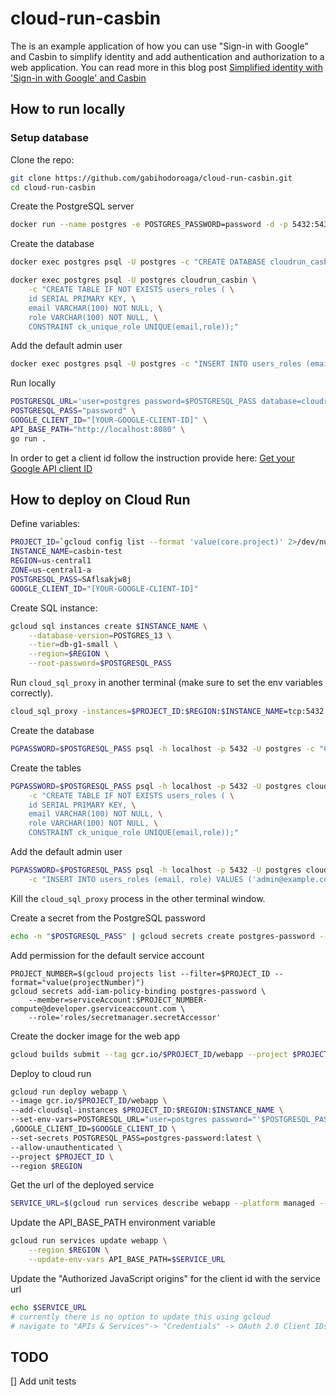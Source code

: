 # cloud-run-casbin

The is an example application of how you can use "Sign-in with Google" and Casbin 
to simplify identity and add authentication and authorization to a web application.
You can read more in this blog post [Simplified identity with 'Sign-in with Google' and Casbin](http://hodo.dev/posts/post-33-gcp-simplified-identity/)

## How to run locally 

### Setup database

Clone the repo:

```bash
git clone https://github.com/gabihodoroaga/cloud-run-casbin.git
cd cloud-run-casbin
```

Create the PostgreSQL server

```bash
docker run --name postgres -e POSTGRES_PASSWORD=password -d -p 5432:5432 postgres
```

Create the database

```bash
docker exec postgres psql -U postgres -c "CREATE DATABASE cloudrun_casbin;"

docker exec postgres psql -U postgres cloudrun_casbin \
    -c "CREATE TABLE IF NOT EXISTS users_roles ( \
    id SERIAL PRIMARY KEY, \
    email VARCHAR(100) NOT NULL, \
    role VARCHAR(100) NOT NULL, \
    CONSTRAINT ck_unique_role UNIQUE(email,role));"
```

Add the default admin user
```bash
docker exec postgres psql -U postgres -c "INSERT INTO users_roles (email, role) VALUES ('admin@example.com', 'admin');"
```

Run locally 
```bash
POSTGRESQL_URL='user=postgres password=$POSTGRESQL_PASS database=cloudrun_casbin host=localhost' \
POSTGRESQL_PASS="password" \
GOOGLE_CLIENT_ID="[YOUR-GOOGLE-CLIENT-ID]" \
API_BASE_PATH="http://localhost:8080" \
go run .
```

In order to get a client id follow the instruction provide here: [Get your Google API client ID](https://developers.google.com/identity/gsi/web/guides/get-google-api-clientid)


## How to deploy on Cloud Run

Define variables:

```bash
PROJECT_ID=`gcloud config list --format 'value(core.project)' 2>/dev/null`
INSTANCE_NAME=casbin-test
REGION=us-central1
ZONE=us-central1-a
POSTGRESQL_PASS=SAflsakjw8j
GOOGLE_CLIENT_ID="[YOUR-GOOGLE-CLIENT-ID]"
```

Create SQL instance:

```bash
gcloud sql instances create $INSTANCE_NAME \
    --database-version=POSTGRES_13 \
    --tier=db-g1-small \
    --region=$REGION \
    --root-password=$POSTGRESQL_PASS
```

Run `cloud_sql_proxy` in another terminal (make sure to set the env variables correctly).

```bash
cloud_sql_proxy -instances=$PROJECT_ID:$REGION:$INSTANCE_NAME=tcp:5432
```

Create the database

```bash
PGPASSWORD=$POSTGRESQL_PASS psql -h localhost -p 5432 -U postgres -c "CREATE DATABASE cloudrun_casbin;"
```

Create the tables
```bash
PGPASSWORD=$POSTGRESQL_PASS psql -h localhost -p 5432 -U postgres cloudrun_casbin \
    -c "CREATE TABLE IF NOT EXISTS users_roles ( \
    id SERIAL PRIMARY KEY, \
    email VARCHAR(100) NOT NULL, \
    role VARCHAR(100) NOT NULL, \
    CONSTRAINT ck_unique_role UNIQUE(email,role));"
```

Add the default admin user

```bash
PGPASSWORD=$POSTGRESQL_PASS psql -h localhost -p 5432 -U postgres cloudrun_casbin \
    -c "INSERT INTO users_roles (email, role) VALUES ('admin@example.com', 'admin');"
```

Kill the `cloud_sql_proxy` process in the other terminal window.

Create a secret from the PostgreSQL password

```bash
echo -n "$POSTGRESQL_PASS" | gcloud secrets create postgres-password --data-file=-
```

Add permission for the default service account

```
PROJECT_NUMBER=$(gcloud projects list --filter=$PROJECT_ID --format="value(projectNumber)")
gcloud secrets add-iam-policy-binding postgres-password \
    --member=serviceAccount:$PROJECT_NUMBER-compute@developer.gserviceaccount.com \
    --role='roles/secretmanager.secretAccessor'

```

Create the docker image for the web app


```bash
gcloud builds submit --tag gcr.io/$PROJECT_ID/webapp --project $PROJECT_ID .
```

Deploy to cloud run

```bash
gcloud run deploy webapp \
--image gcr.io/$PROJECT_ID/webapp \
--add-cloudsql-instances $PROJECT_ID:$REGION:$INSTANCE_NAME \
--set-env-vars=POSTGRESQL_URL="user=postgres password="'$POSTGRESQL_PASS'" database=cloudrun_casbin host=/cloudsql/$PROJECT_ID:$REGION:$INSTANCE_NAME"\
,GOOGLE_CLIENT_ID=$GOOGLE_CLIENT_ID \
--set-secrets POSTGRESQL_PASS=postgres-password:latest \
--allow-unauthenticated \
--project $PROJECT_ID \
--region $REGION
```

Get the url of the deployed service

```bash
SERVICE_URL=$(gcloud run services describe webapp --platform managed --region $REGION --format 'value(status.url)')
```
Update the API_BASE_PATH environment variable

```bash
gcloud run services update webapp \
    --region $REGION \
    --update-env-vars API_BASE_PATH=$SERVICE_URL
```

Update the "Authorized JavaScript origins" for the client id with the service url

```bash
echo $SERVICE_URL
# currently there is no option to update this using gcloud
# navigate to "APIs & Services"-> "Credentials" -> OAuth 2.0 Client IDs -> Edit 
```

## TODO

[] Add unit tests
